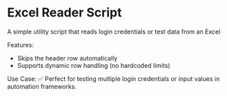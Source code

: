 # Excel Reader Script
A simple utility script that reads login credentials or test data from an Excel

Features:

- Skips the header row automatically
- Supports dynamic row handling (no hardcoded limits)

Use Case:
✅ Perfect for testing multiple login credentials or input values in automation frameworks.



